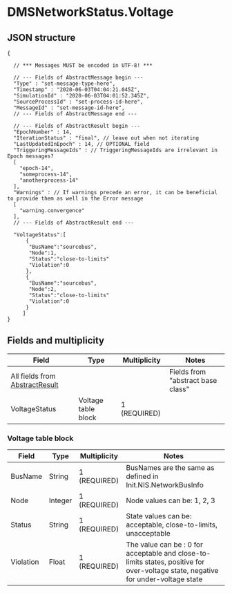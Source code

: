 # DMSNetworkStatus.Voltage

## JSON structure
```nohighlight
{

  // *** Messages MUST be encoded in UTF-8! ***

  // --- Fields of AbstractMessage begin ---
  "Type" : "set-message-type-here",
  "Timestamp" : "2020-06-03T04:04:21.045Z",
  "SimulationId" : "2020-06-03T04:01:52.345Z",
  "SourceProcessId" : "set-process-id-here",
  "MessageId" : "set-message-id-here",
  // --- Fields of AbstractMessage end ---

  // --- Fields of AbstractResult begin ---
  "EpochNumber" : 14,
  "IterationStatus" : "final", // leave out when not iterating
  "LastUpdatedInEpoch" : 14, // OPTIONAL field
  "TriggeringMessageIds" : // TriggeringMessageIds are irrelevant in Epoch messages?
  [
    "epoch-14",
    "someprocess-14",
    "anotherprocess-14"
  ],
  "Warnings" : // If warnings precede an error, it can be beneficial to provide them as well in the Error message
  [
    "warning.convergence"
  ],
  // --- Fields of AbstractResult end ---

  "VoltageStatus":[
      {
       "BusName":"sourcebus",
       "Node":1,
       "Status":"close-to-limits"
       "Violation":0
      },
      {
       "BusName":"sourcebus",
       "Node":2,
       "Status":"close-to-limits"
       "Violation":0
      }
     ]
}
```

## Fields and multiplicity

| Field | Type | Multiplicity | Notes |
| --- | --- | --- | --- |
| All fields from [AbstractResult](core_msg-abstractresult.md) | | | Fields from "abstract base class" |
| VoltageStatus | Voltage table block | 1 (REQUIRED) | |

### Voltage table block

| Field | Type | Multiplicity | Notes |
| --- | --- | --- | --- |
| BusName | String | 1 (REQUIRED) | BusNames are the same as defined in Init.NIS.NetworkBusInfo |
| Node | Integer | 1 (REQUIRED) | Node values can be: 1, 2, 3 |
| Status | String | 1 (REQUIRED) | State values can be:  acceptable,  close-to-limits,  unacceptable|
| Violation | Float | 1 (REQUIRED) | The value can be :  0 for acceptable and close-to-limits states,  positive for over-voltage state,  negative for under-voltage state|



